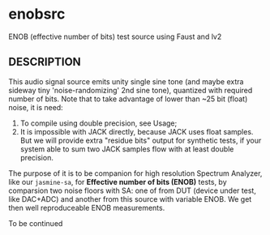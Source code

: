 # enobsrc
ENOB (effective number of bits) test source using Faust and lv2

DESCRIPTION
-----------
This audio signal source emits unity single sine tone (and maybe extra sideway tiny 'noise-randomizing' 2nd sine tone), quantized with required number of bits.
Note that to take advantage of lower than ~25 bit (float) noise, it is need:
1. To compile using double precision, see Usage;
2. It is impossible with JACK directly, because JACK uses float samples. But we will provide extra "residue bits" output for synthetic tests, if your system able to sum two JACK samples flow with at least double precision.

The purpose of it is to be companion for high resolution Spectrum Analyzer, like our `jasmine-sa`, for **Effective number of bits (ENOB)** tests, by comparsion two noise floors with SA: one of from DUT (device under test, like DAC+ADC) and another from this source with variable ENOB. We get then well reproduceable ENOB measurements.

To be continued






